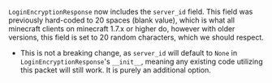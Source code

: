 `LoginEncryptionResponse` now includes the `server_id` field. This field was previously hard-coded to 20 spaces (blank value), which is what all minecraft clients on minecraft 1.7.x or higher do, however with older versions, this field is set to 20 random characters, which we should respect.
- This is not a breaking change, as `server_id` will default to `None` in `LoginEncryptionResponse`'s `__init__`, meaning any existing code utilizing this packet will still work. It is purely an additional option.
